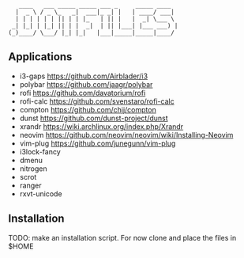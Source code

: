 ```
   ____   ___ _____ _____ ___ _     _____ ____  
  |  _ \ / _ \_   _|  ___|_ _| |   | ____/ ___| 
  | | | | | | || | | |_   | || |   |  _| \___ \ 
 _| |_| | |_| || | |  _|  | || |___| |___ ___) |
(_)____/ \___/ |_| |_|   |___|_____|_____|____/ 

```

## Applications

 - i3-gaps      https://github.com/Airblader/i3
 - polybar      https://github.com/jaagr/polybar
 - rofi         https://github.com/davatorium/rofi
 - rofi-calc	https://github.com/svenstaro/rofi-calc
 - compton      https://github.com/chjj/compton
 - dunst        https://github.com/dunst-project/dunst
 - xrandr       https://wiki.archlinux.org/index.php/Xrandr
 - neovim	https://github.com/neovim/neovim/wiki/Installing-Neovim
 - vim-plug	https://github.com/junegunn/vim-plug
 - i3lock-fancy
 - dmenu
 - nitrogen
 - scrot
 - ranger
 - rxvt-unicode

## Installation

TODO: make an installation script. For now clone and place the files in $HOME
